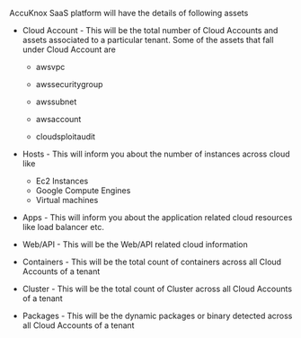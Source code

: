 
AccuKnox SaaS platform will have the details of following assets

+ Cloud Account - This will be the total number of Cloud Accounts and assets associated to a particular tenant. Some of the assets that fall under Cloud Account are
    + awsvpc

    + awssecuritygroup

    + awssubnet

    + awsaccount

    + cloudsploitaudit

+ Hosts - This will inform you about the number of instances across cloud like 
    + Ec2 Instances
    + Google Compute Engines
    + Virtual machines

+ Apps - This will inform you about the application related cloud resources like load balancer etc.

+ Web/API - This will be the Web/API related cloud information

+ Containers - This will be the total count of containers across all Cloud Accounts of a tenant

+ Cluster - This will be the total count of Cluster across all Cloud Accounts of a tenant

+ Packages - This will be the dynamic packages or binary detected across all Cloud Accounts of a tenant